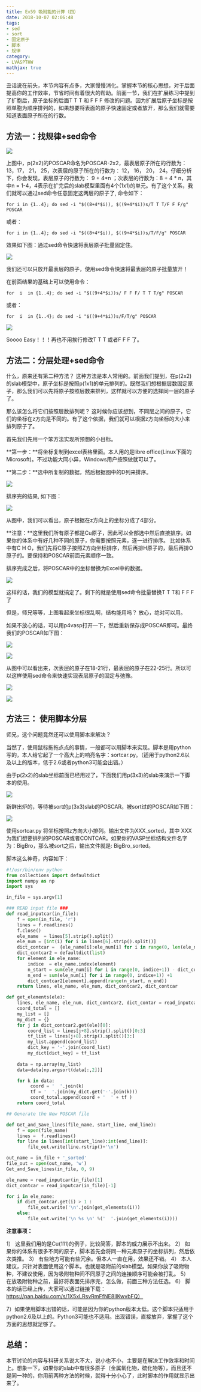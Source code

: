 ```yaml
---
title: Ex59 吸附能的计算（四）
date: 2018-10-07 02:06:48
tags: 
- sed
- sort
- 固定原子
- 脚本
- 规律
category:
- LVASPTHW
mathjax: true
---
```




丑话说在前头，本节内容有点多，大家慢慢消化。掌握本节的核心思想，对于后面提高你的工作效率，节省时间有着很大的帮助。前面一节，我们在扩展练习中提到了扩胞后，原子坐标的后面T T T 和 F F F 修改的问题。因为扩展后原子坐标是按照单胞为顺序排列的，如果想要将表面的原子快速固定或者放开，那么我们就需要知道表面原子所在的行数。



## 方法一：找规律+sed命令

![](ex59/ex59-1.png)

上图中，p(2x2)的POSCAR命名为POSCAR-2x2，最表层原子所在的行数为：13，17， 21， 25，次表层的原子所在的行数为： 12， 16， 20， 24。仔细分析下，你会发现，表层原子的行数为： 9 + 4*n ；次表层的行数为：8 + 4 * n，其中n = 1-4，4表示在扩完后的slab模型里面有4个(1x1)的单元。有了这个关系，我们就可以通过sed命令任意固定这两层的原子了, 命令如下：

```
for i in {1..4}; do sed -i "$((8+4*$i)), $((9+4*$i))s/T T T/F F F/g" POSCAR
```

或者：

```
for i in {1..4}; do sed -i "$((8+4*$i)), $((9+4*$i))s/T/F/g" POSCAR
```

效果如下图：通过sed命令快速将表层原子批量固定住。

![](ex59/ex59-2.png)



我们还可以只放开最表层的原子，使用sed命令快速将最表层的原子批量放开！

在前面结果的基础上可以使用命令：

```
for  i  in {1..4}; do sed -i "$((9+4*$i))s/ F F F/ T T T/g" POSCAR
```

或者：

```
for  i  in {1..4}; do sed -i "$((9+4*$i))s/F/T/g" POSCAR
```

![](ex59/ex59-3.png)



Soooo Easy！！！再也不用挨行修改T T T 或者F F F 了。



## 方法二：分层处理+sed命令

什么，原来还有第二种方法？ 这种方法是本人常用的。前面我们提到，在p(2x2)的slab模型中，原子坐标是按照p(1x1)的单元排列的。既然我们想根据层数固定原子，那么我们可以先将原子按照层数来排列，这样就可以方便的选择同一层的原子了。


那么该怎么将它们按照层数排列呢？ 这时候你应该想到，不同层之间的原子，它们的坐标在z方向是不同的。有了这个依据，我们就可以根据z方向坐标的大小来排列原子了。

首先我们先用一个笨方法实现所预想的小目标。

**第一步：**将坐标复制到excel表格里面。本人用的是libre office(Linux下面的Microsoft)。不过功能大同小异，Windows用户按照做就可以了。

**第二步：**选中所复制的数据，然后根据图中的D列来排序。

![](ex59/ex59-4.png)


排序完的结果, 如下图：

![](ex59/ex59-5.png)

从图中，我们可以看出，原子根据在z方向上的坐标分成了4部分。

**注意：**这里我们所有原子都是Cu原子，因此可以全部选中然后直接排序。如果你的体系中有好几种不同的原子，你需要按照元素，逐一进行排序。 比如体系中有C H O，我们先将C原子按照Z方向坐标排序，然后再排H原子的，最后再排O原子的。要保持和POSCAR前面元素顺序一致。


排序完成之后，将POSCAR中的坐标替换为Excel中的数据。

![](ex59/ex59-6.png)

这样的话，我们的模型就搞定了。剩下的就是使用sed命令批量替换T T T和 F F F了

但是，师兄等等，上图看起来坐标很乱啊，结构能用吗？ 放心，绝对可以用。

如果不放心的话，可以用p4vasp打开一下，然后重新保存成POSCAR即可。最终我们的POSCAR如下图：



![](ex59/ex59-7.png)

![](ex59/ex59-8.png)





从图中可以看出来，次表层的原子在18-21行，最表层的原子在22-25行。所以可以这样使用sed命令来快速实现表层原子的固定与弛豫。

![](ex59/ex59-9.png)

![](ex59/ex59-10.png)



## 方法三： 使用脚本分层

师兄，这个问题竟然还可以使用脚本来解决？

当然了，使用鼠标拖拖点点的事情，一般都可以用脚本来实现。脚本是用python写的，本人给它起了一个高大上的响亮名字：sortcar.py。（适用于python2.6以及以上的版本，低于2.6或者python3可能会出错。）

由于p(2x2)的slab坐标前面已经用过了，下面我们用p(3x3)的slab来演示一下脚本的使用。

![](ex59/ex59-11.png)

新鲜出炉的，等待被sort的p(3x3)slab的POSCAR。被sort过的POSCAR如下图：

![](ex59/ex59-12.png)



使用sortcar.py 将坐标按照z方向大小排列。输出文件为XXX_sorted，其中 XXX为我们想要排列的POSCAR或者CONTCAR。如果你的VASP坐标结构文件名字为：BigBro，那么被sort之后，输出文件就是: BigBro_sorted。

脚本这么神奇，内容如下：

```python
#!/usr/bin/env python 
from collections import defaultdict
import numpy as np
import sys 

in_file = sys.argv[1]

### READ input file ###
def read_inputcar(in_file):
    f = open(in_file, 'r')
    lines = f.readlines()
    f.close()
    ele_name  = lines[5].strip().split()
    ele_num = [int(i) for i in lines[6].strip().split()]
    dict_contcar =  {ele_name[i]:ele_num[i] for i in range(0, len(ele_name))} 
    dict_contcar2 = defaultdict(list)
    for element in ele_name: 
        indice  = ele_name.index(element)
        n_start = sum(ele_num[i] for i in range(0, indice+1)) - dict_contcar.get(element) +1
        n_end = sum(ele_num[i] for i in range(0, indice+1)) +1
        dict_contcar2[element].append(range(n_start, n_end)) 
    return lines, ele_name, ele_num, dict_contcar2, dict_contcar

def get_elements(ele):
    lines, ele_name, ele_num, dict_contcar2, dict_contar = read_inputcar(in_file)
    coord_total = []
    my_list = []
    my_dict = {}
    for j in dict_contcar2.get(ele)[0]:
        coord_list = lines[j+8].strip().split()[0:3]
        tf_list = lines[j+8].strip().split()[3:]
        my_list.append(coord_list)
        dict_key = '-'.join(coord_list)
        my_dict[dict_key] = tf_list
       
    data = np.array(my_list)
    data=data[np.argsort(data[:,2])]

    for k in data:
         coord = '  '.join(k)
         tf = '  '.join(my_dict.get('-'.join(k)))
         coord_total.append(coord + '  ' + tf )
    return coord_total

## Generate the New POSCAR file

def Get_and_Save_lines(file_name, start_line, end_line):
    f = open(file_name)
    lines =  f.readlines()
    for line in lines[int(start_line):int(end_line)]:
        file_out.write(line.rstrip()+'\n')

out_name = in_file + '_sorted'
file_out = open(out_name, 'w')
Get_and_Save_lines(in_file, 0, 9)

ele_name = read_inputcar(in_file)[1]
dict_contcar = read_inputcar(in_file)[-1]

for i in ele_name:
    if dict_contcar.get(i) > 1 :
        file_out.write('\n'.join(get_elements(i)))
    else: 
        file_out.write('\n %s \n' %('  '.join(get_elements(i))))

```



**注意事项：**

1） 这里我们用的是Cu(111)的例子，比较简答，脚本的威力展示不出来。
2） 如果你的体系有很多不同的原子，脚本首先会将同一种元素原子的坐标排列，然后依次类推。
3） 有些地方可能有些冗余。但本人一直在用，效果还不错。
4） 本人建议，只针对表面使用这个脚本。也就是吸附前的slab模型。如果你放了吸附物种，不建议使用，因为吸附物种间不同原子之间的连接顺序可能会被打乱。
5） 在放吸附物种之前，最好将表面先排序完，怎么做，前面三种方法任选。
6） 脚本的话已经上传，大家可以通过链接下载：https://pan.baidu.com/s/1X5xLRsvRmFfNE8IlKwvbFQ）

7）如果使用脚本出错的话，可能是因为你的python版本太低。这个脚本只适用于python2.6及以上的。Python3可能也不适用。出现错误，直接放弃，掌握了这个方面的思想就足够了。



## 总结：

本节讨论的内容与科研关系说大不大，说小也不小，主要是在解决工作效率和时间上。想象一下，如果你的slab中有很多原子（金属氧化物，硫化物等），而且还不是同一种的，你用前两种方法的时候，就得十分小心了，此时脚本的作用就显示出来了。
